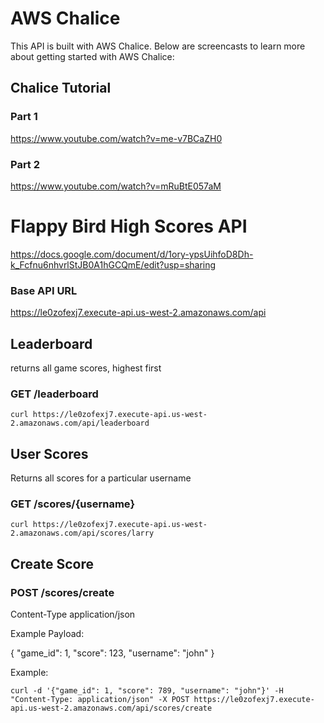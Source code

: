 # AWS Chalice

This API is built with AWS Chalice. Below are screencasts to learn more about getting started with AWS Chalice:

## Chalice Tutorial 

### Part 1

https://www.youtube.com/watch?v=me-v7BCaZH0

### Part 2

https://www.youtube.com/watch?v=mRuBtE057aM

# Flappy Bird High Scores API

https://docs.google.com/document/d/1ory-ypsUihfoD8Dh-k_Fcfnu6nhvrlStJB0A1hGCQmE/edit?usp=sharing

### Base API URL

https://le0zofexj7.execute-api.us-west-2.amazonaws.com/api

## Leaderboard 

returns all game scores, highest first

### GET /leaderboard

```
curl https://le0zofexj7.execute-api.us-west-2.amazonaws.com/api/leaderboard
```

## User Scores

Returns all scores for a particular username

### GET /scores/{username}

```
curl https://le0zofexj7.execute-api.us-west-2.amazonaws.com/api/scores/larry
```

## Create Score

### POST /scores/create

Content-Type application/json

Example Payload:

{
	"game_id": 1,
	"score": 123,
	"username": "john"
}

Example:

```
curl -d '{"game_id": 1, "score": 789, "username": "john"}' -H "Content-Type: application/json" -X POST https://le0zofexj7.execute-api.us-west-2.amazonaws.com/api/scores/create
```


